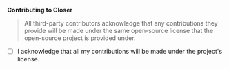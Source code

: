 <!-- Describe your Pull Request -->

**Contributing to Closer**

> All third-party contributors acknowledge that any contributions they provide will be made under the same open-source license that the open-source project is provided under.

- [ ] I acknowledge that all my contributions will be made under the project's license.
